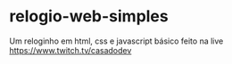 # relogio-web-simples
Um reloginho em html, css e javascript básico feito na live https://www.twitch.tv/casadodev
